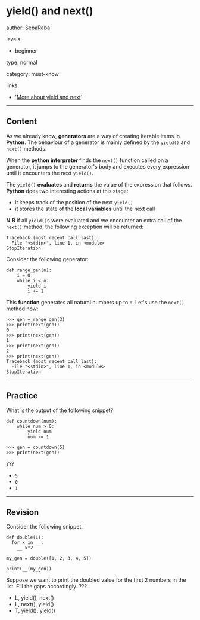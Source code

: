 # yield() and next()
author: SebaRaba

levels:

  - beginner

type: normal

category: must-know

links:

  - '[More about yield and next](https://jeffknupp.com/blog/2013/04/07/improve-your-python-yield-and-generators-explained/)'

---
## Content

As we already know, **generators** are a way of creating iterable items in **Python**. The behaviour of a generator is mainly defined by the `yield()` and `next()` methods.

When the **python interpreter** finds the `next()` function called on a generator, it jumps to the generator's body and executes every expression until it encounters the next `yield()`.

The `yield()` **evaluates** and **returns** the value of the expression that follows. **Python** does two interesting actions at this stage:
- it keeps track of the position of the next `yield()`
- it stores the state of the **local variables** until the next call

**N.B** if all `yield()`s were evaluated and we encounter an extra call of the `next()` method, the following exception will be returned:
```
Traceback (most recent call last):
  File "<stdin>", line 1, in <module>
StopIteration
```

Consider the following generator:
```
def range_gen(n):
    i = 0
    while i < n:
        yield i
        i += 1
```

This **function** generates all natural numbers up to `n`. Let's use the `next()` method now:
```
>>> gen = range_gen(3)
>>> print(next(gen))
0
>>> print(next(gen))
1
>>> print(next(gen))
2
>>> print(next(gen))
Traceback (most recent call last):
  File "<stdin>", line 1, in <module>
StopIteration
```

---
## Practice

What is the output of the following snippet?
```
def countdown(num):
    while num > 0:
        yield num
        num -= 1

>>> gen = countdown(5)
>>> print(next(gen))

```
???

* `5`
* `0`
* `1`

---
## Revision

Consider the following snippet:
```
def double(L):
  for x in __:
    __ x*2

my_gen = double([1, 2, 3, 4, 5])

print(__(my_gen))
```
Suppose we want to print the doubled value for the first 2 numbers in the list. Fill the gaps accordingly.
???

* L, yield(), next()
* L, next(), yield()
* T, yield(), yield()
